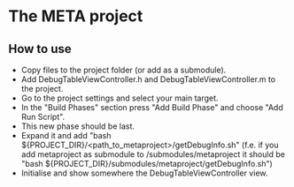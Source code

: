 The META project
==============

How to use
-----------

* Copy files to the project folder (or add as a submodule).
* Add DebugTableViewController.h and DebugTableViewController.m to the project.
* Go to the project settings and select your main target.
* In the "Build Phases" section press "Add Build Phase" and choose "Add Run Script".
* This new phase should be last.
* Expand it and add "bash ${PROJECT_DIR}/<path_to_metaproject>/getDebugInfo.sh" (f.e. if you add metaproject as submodule to /submodules/metaproject it should be "bash ${PROJECT_DIR}/submodules/metaproject/getDebugInfo.sh")
* Initialise and show somewhere the DebugTableViewController view.

